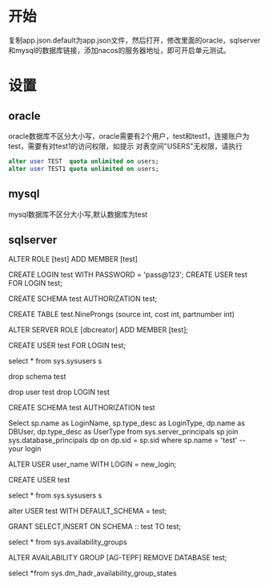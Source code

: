 # 开始
复制app.json.default为app.json文件，然后打开，修改里面的oracle，sqlserver和mysql的数据库链接，添加nacos的服务器地址，即可开启单元测试。
# 设置
## oracle
oracle数据库不区分大小写，oracle需要有2个用户，test和test1，连接账户为test，需要有对test1的访问权限，如提示 对表空间"USERS"无权限，请执行
````sql
alter user TEST  quota unlimited on users;
alter user TEST1 quota unlimited on users;
````
## mysql
mysql数据库不区分大小写,默认数据库为test

## sqlserver 
ALTER ROLE [test] ADD MEMBER [test]

CREATE LOGIN test WITH PASSWORD = 'pass@123';
CREATE USER test FOR LOGIN test;


CREATE SCHEMA test AUTHORIZATION test;

CREATE TABLE test.NineProngs (source int, cost int, partnumber int)

ALTER SERVER ROLE  [dbcreator]  ADD MEMBER [test];

CREATE USER test FOR LOGIN test;

select * from sys.sysusers s

drop schema test

drop user test
drop LOGIN test

CREATE SCHEMA test AUTHORIZATION test


Select sp.name as LoginName, sp.type_desc as LoginType,
dp.name as DBUser, dp.type_desc as UserType
from sys.server_principals sp
join sys.database_principals dp on dp.sid = sp.sid
where sp.name = 'test' -- your login

ALTER USER user_name
WITH LOGIN = new_login;

CREATE USER test

select * from sys.sysusers s 

alter USER test WITH DEFAULT_SCHEMA = test;

GRANT SELECT,INSERT ON SCHEMA :: test TO test;  

select * from sys.availability_groups

ALTER AVAILABILITY GROUP [AG-TEPF] REMOVE DATABASE test; 

select *from sys.dm_hadr_availability_group_states
